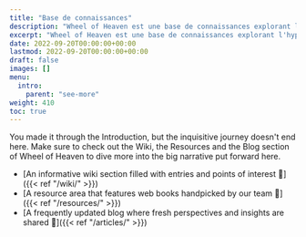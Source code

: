 ```yaml
---
title: "Base de connaissances"
description: "Wheel of Heaven est une base de connaissances explorant l'hypothèse de travail selon laquelle la vie sur Terre a été intelligemment conçue par une civilisation extraterrestre, les soi-disant Élohim."
excerpt: "Wheel of Heaven est une base de connaissances explorant l'hypothèse de travail selon laquelle la vie sur Terre a été intelligemment conçue par une civilisation extraterrestre, les soi-disant Élohim."
date: 2022-09-20T00:00:00+00:00
lastmod: 2022-09-20T00:00:00+00:00
draft: false
images: []
menu:
  intro:
    parent: "see-more"
weight: 410
toc: true
---
```


You made it through the Introduction, but the inquisitive journey doesn't end here. Make sure to check out the Wiki, the Resources and the Blog section of Wheel of Heaven to dive more into the big narrative put forward here.

- [An informative wiki section filled with entries and points of interest 🔗]({{< ref "/wiki/" >}})
- [A resource area that features web books handpicked by our team 🔗]({{< ref "/resources/" >}})
- [A frequently updated blog where fresh perspectives and insights are shared 🔗]({{< ref "/articles/" >}})
